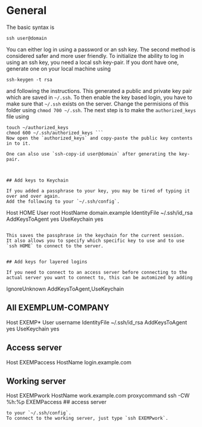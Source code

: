 # General
The basic syntax is
```
ssh user@domain
```
You can either log in using a password or an ssh key.
The second method is considered safer and more user friendly.
To initialize the ability to log in using an ssh key, you need a local ssh key-pair.
If you dont have one, generate one on your local machine using
```
ssh-keygen -t rsa
```
and following the instructions.
This generated a public and private key pair which are saved in `~/.ssh`.
To then enable the key based login, you have to make sure that `~/.ssh` exists on the server.
Change the permisions of this folder using `chmod 700 ~/.ssh`.
The next step is to make the `authorized_keys` file using
```
touch ~/authorized_keys
chmod 600 ~/.ssh/authorized_keys ```
Now open the `authorized_keys` and copy-paste the public key contents in to it.

One can also use `ssh-copy-id user@domain` after generating the key-pair.



## Add keys to Keychain

If you added a passphrase to your key, you may be tired of typing it over and over again.
Add the following to your `~/.ssh/config`.

```
Host HOME
  User root
  HostName domain.example
  IdentityFile ~/.ssh/id_rsa
  AddKeysToAgent yes
  UseKeychain yes
```

This saves the passphrase in the keychain for the current session.
It also allows you to specify which specific key to use and to use `ssh HOME` to connect to the server.


## Add keys for layered logins

If you need to connect to an access server before connecting to the actual server you want to connect to, this can be automized by adding

```
IgnoreUnknown AddKeysToAgent,UseKeychain

## All EXEMPLUM-COMPANY
Host EXEMP*
  User username
  IdentityFile ~/.ssh/id_rsa
  AddKeysToAgent yes
  UseKeychain yes

## Access server
Host EXEMPaccess
  HostName login.example.com

## Working server
Host EXEMPwork
  HostName work.example.com
  proxycommand ssh -CW %h:%p EXEMPaccess ## access server

```
to your `~/.ssh/config`.
To connect to the working server, just type `ssh EXEMPwork`.
